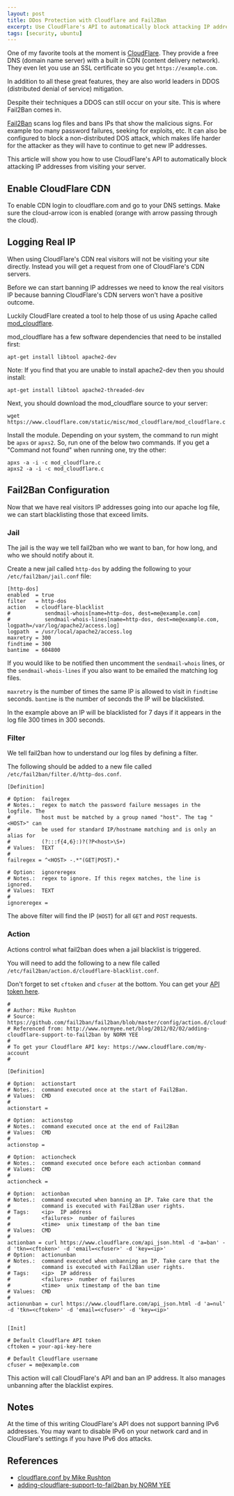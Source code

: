 ```yaml
---
layout: post
title: DDos Protection with Cloudflare and Fail2Ban
excerpt: Use CloudFlare's API to automatically block attacking IP addresses from visiting your server.
tags: [security, ubuntu]
---
```


One of my favorite tools at the moment is <a href="https://www.cloudflare.com/">CloudFlare</a>.  They provide a free DNS (domain name server) with a built in CDN (content delivery network).  They even let you use an SSL certificate so you get `https://example.com`.

In addition to all these great features, they are also world leaders in DDOS (distributed denial of service) mitigation.
 
Despite their techniques a DDOS can still occur on your site.  This is where Fail2Ban comes in.  

<a href="http://www.fail2ban.org/">Fail2Ban</a> scans log files and bans IPs that show the malicious signs.  For example too many password failures, seeking for exploits, etc.  It can also be configured to block a non-distributed DOS attack, which makes life harder for the attacker as they will have to continue to get new IP addresses.

This article will show you how to use CloudFlare's API to automatically block attacking IP addresses from visiting your server.  


## Enable CloudFlare CDN

To enable CDN login to cloudflare.com and go to your DNS settings.  Make sure the cloud-arrow icon is enabled (orange with arrow passing through the cloud).


## Logging Real IP

When using CloudFlare's CDN real visitors will not be visiting your site directly.  Instead you will get a request from one of CloudFlare's CDN servers.

Before we can start banning IP addresses we need to know the real visitors IP because banning CloudFlare's CDN servers won't have a positive outcome. 

Luckily CloudFlare created a tool to help those of us using Apache called <a href="https://www.cloudflare.com/resources-downloads#mod_cloudflare">mod_cloudflare</a>.

mod_cloudflare has a few software dependencies that need to be installed first:

```
apt-get install libtool apache2-dev
```

Note: If you find that you are unable to install apache2-dev then you should install:

```
apt-get install libtool apache2-threaded-dev
```

Next, you should download the mod_cloudflare source to your server:

```
wget https://www.cloudflare.com/static/misc/mod_cloudflare/mod_cloudflare.c
```

Install the module. Depending on your system, the command to run might be `apxs` or `apxs2`. So, run one of the below two commands. If you get a "Command not found" when running one, try the other:

```
apxs -a -i -c mod_cloudflare.c
apxs2 -a -i -c mod_cloudflare.c
```


## Fail2Ban Configuration

Now that we have real visitors IP addresses going into our apache log file, we can start blacklisting those that exceed limits.
 

### Jail

The jail is the way we tell fail2ban who we want to ban, for how long, and who we should notify about it.

Create a new jail called `http-dos` by adding the following to your `/etc/fail2ban/jail.conf` file:

```
[http-dos]
enabled  = true
filter   = http-dos
action   = cloudflare-blacklist
#           sendmail-whois[name=http-dos, dest=me@example.com]
#           sendmail-whois-lines[name=http-dos, dest=me@example.com, logpath=/var/log/apache2/access.log]
logpath  = /usr/local/apache2/access.log
maxretry = 300
findtime = 300
bantime  = 604800
```

If you would like to be notified then uncomment the `sendmail-whois` lines, or the `sendmail-whois-lines` if you also want to be emailed the matching log files.

`maxretry` is the number of times the same IP is allowed to visit in `findtime` seconds.  `bantime` is the number of seconds the IP will be blacklisted.
   
In the example above an IP will be blacklisted for 7 days if it appears in the log file 300 times in 300 seconds.


### Filter

We tell fail2ban how to understand our log files by defining a filter. 

The following should be added to a new file called `/etc/fail2ban/filter.d/http-dos.conf`.

```
[Definition]
 
# Option:  failregex
# Notes.:  regex to match the password failure messages in the logfile. The
#          host must be matched by a group named "host". The tag "<HOST>" can
#          be used for standard IP/hostname matching and is only an alias for
#          (?:::f{4,6}:)?(?P<host>\S+)
# Values:  TEXT
#
failregex = ^<HOST> -.*"(GET|POST).*
 
# Option:  ignoreregex
# Notes.:  regex to ignore. If this regex matches, the line is ignored.
# Values:  TEXT
#
ignoreregex =
```

The above filter will find the IP (`HOST`) for all `GET` and `POST` requests.


### Action

Actions control what fail2ban does when a jail blacklist is triggered.

You will need to add the following to a new file called `/etc/fail2ban/action.d/cloudflare-blacklist.conf`.

Don't forget to set `cftoken` and `cfuser` at the bottom.  You can get your <a href="https://www.cloudflare.com/my-account">API token here</a>.

```
#
# Author: Mike Rushton
# Source: https://github.com/fail2ban/fail2ban/blob/master/config/action.d/cloudflare.conf
# Referenced from: http://www.normyee.net/blog/2012/02/02/adding-cloudflare-support-to-fail2ban by NORM YEE
#
# To get your Cloudflare API key: https://www.cloudflare.com/my-account
#

[Definition]

# Option:  actionstart
# Notes.:  command executed once at the start of Fail2Ban.
# Values:  CMD
#
actionstart =

# Option:  actionstop
# Notes.:  command executed once at the end of Fail2Ban
# Values:  CMD
#
actionstop =

# Option:  actioncheck
# Notes.:  command executed once before each actionban command
# Values:  CMD
#
actioncheck =

# Option:  actionban
# Notes.:  command executed when banning an IP. Take care that the
#          command is executed with Fail2Ban user rights.
# Tags:    <ip>  IP address
#          <failures>  number of failures
#          <time>  unix timestamp of the ban time
# Values:  CMD
#
actionban = curl https://www.cloudflare.com/api_json.html -d 'a=ban' -d 'tkn=<cftoken>' -d 'email=<cfuser>' -d 'key=<ip>'
# Option:  actionunban
# Notes.:  command executed when unbanning an IP. Take care that the
#          command is executed with Fail2Ban user rights.
# Tags:    <ip>  IP address
#          <failures>  number of failures
#          <time>  unix timestamp of the ban time
# Values:  CMD
#
actionunban = curl https://www.cloudflare.com/api_json.html -d 'a=nul' -d 'tkn=<cftoken>' -d 'email=<cfuser>' -d 'key=<ip>'


[Init]

# Default Cloudflare API token
cftoken = your-api-key-here

# Default Cloudflare username
cfuser = me@example.com
```

This action will call CloudFlare's API and ban an IP address.  It also manages unbanning after the blacklist expires.


## Notes

At the time of this writing CloudFlare's API does not support banning IPv6 addresses.  You may want to disable IPv6 on your network card and in CloudFlare's settings if you have IPv6 dos attacks.


## References

* <a href="https://github.com/fail2ban/fail2ban/blob/master/config/action.d/cloudflare.conf">cloudflare.conf by Mike Rushton</a>
* <a href="http://www.normyee.net/blog/2012/02/02/adding-cloudflare-support-to-fail2ban">adding-cloudflare-support-to-fail2ban by NORM YEE</a>
 

